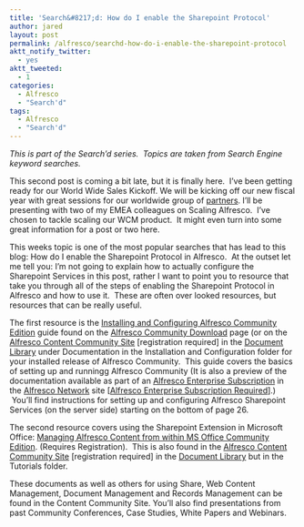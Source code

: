 ```yaml
---
title: 'Search&#8217;d: How do I enable the Sharepoint Protocol'
author: jared
layout: post
permalink: /alfresco/searchd-how-do-i-enable-the-sharepoint-protocol
aktt_notify_twitter:
  - yes
aktt_tweeted:
  - 1
categories:
  - Alfresco
  - "Search'd"
tags:
  - Alfresco
  - "Search'd"
---
```

*This is part of the Search&#8217;d series.  Topics are taken from Search Engine keyword searches.*

This second post is coming a bit late, but it is finally here.  I&#8217;ve been getting ready for our World Wide Sales Kickoff. We will be kicking off our new fiscal year with great sessions for our worldwide group of [partners][1]. I&#8217;ll be presenting with two of my EMEA colleagues on Scaling Alfresco.  I&#8217;ve chosen to tackle scaling our WCM product.  It might even turn into some great information for a post or two here.

This weeks topic is one of the most popular searches that has lead to this blog: How do I enable the Sharepoint Protocol in Alfresco.  At the outset let me tell you: I&#8217;m not going to explain how to actually configure the Sharepoint Services in this post, rather I want to point you to resource that take you through all of the steps of enabling the Sharepoint Protocol in Alfresco and how to use it.  These are often over looked resources, but resources that can be really useful.

The first resource is the [Installing and Configuring Alfresco Community Edition][2] guide found on the [Alfresco Community Download][3] page (or on the [Alfresco Content Community Site][4] [registration required] in the [Document Library][5] under Documentation in the Installation and Configuration folder for your installed release of Alfresco Community.  This guide covers the basics of setting up and runningg Alfresco Community (It is also a preview of the documentation available as part of an [Alfresco Enterprise Subscription][6] in the [Alfresco Network][7] site [[Alfresco Enterprise Subscription Required][8]].)  You&#8217;ll find instructions for setting up and configuring Alfresco Sharepoint Services (on the server side) starting on the bottom of page 26.

The second resource covers using the Sharepoint Extension in Microsoft Office: [Managing Alfresco Content from within MS Office Community Edition][9]. (Requires Registration).  This is also found in the [Alfresco Content Community Site][4] [registration required] in the [Document Library][5] but in the Tutorials folder.

These documents as well as others for using Share, Web Content Management, Document Management and Records Management can be found in the Content Community Site. You&#8217;ll also find presentations from past Community Conferences, Case Studies, White Papers and Webinars.

 [1]: http://www.alfresco.com/partners/
 [2]: http://wiki.alfresco.com/w/images/6/62/Installing_and_Configuring_Alfresco_ECM_Community_Edition_3_2_r2.pdf
 [3]: http://wiki.alfresco.com/wiki/Download_Community_Edition
 [4]: http://share.alfresco.com/share/page/site/community/dashboard
 [5]: http://share.alfresco.com/share/page/site/community/documentlibrary
 [6]: http://www.alfresco.com/services/subscription/
 [7]: http://network.alfresco.com
 [8]: http://www.alfresco.com/about/contact/
 [9]: http://share.alfresco.com/share/page/site/community/document-details?nodeRef=workspace://SpacesStore/c655e820-c926-4332-8ce0-9571fc239170